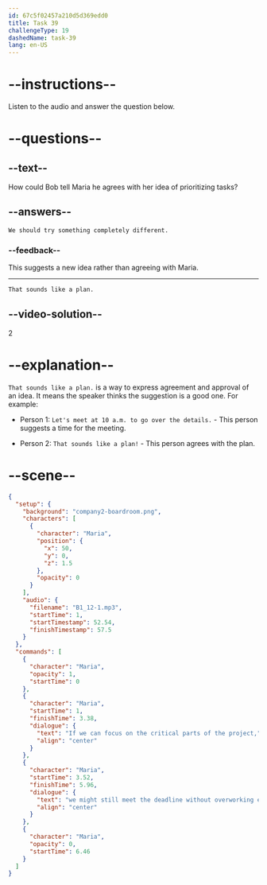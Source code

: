 ```yaml
---
id: 67c5f02457a210d5d369edd0
title: Task 39
challengeType: 19
dashedName: task-39
lang: en-US
---
```


<!-- (Audio) Maria: If we can focus on the critical parts of the project, we might still meet the deadline without overworking everyone. -->

<!-- SPEAKING -->

# --instructions--

Listen to the audio and answer the question below.

# --questions--

## --text--

How could Bob tell Maria he agrees with her idea of prioritizing tasks?  

## --answers--

`We should try something completely different.`  

### --feedback--

This suggests a new idea rather than agreeing with Maria.  

---

`That sounds like a plan.`

## --video-solution--

2  

# --explanation--

`That sounds like a plan.` is a way to express agreement and approval of an idea. It means the speaker thinks the suggestion is a good one. For example:

- Person 1: `Let's meet at 10 a.m. to go over the details.` - This person suggests a time for the meeting.

- Person 2: `That sounds like a plan!` - This person agrees with the plan.

# --scene--

```json
{
  "setup": {
    "background": "company2-boardroom.png",
    "characters": [
      {
        "character": "Maria",
        "position": {
          "x": 50,
          "y": 0,
          "z": 1.5
        },
        "opacity": 0
      }
    ],
    "audio": {
      "filename": "B1_12-1.mp3",
      "startTime": 1,
      "startTimestamp": 52.54,
      "finishTimestamp": 57.5
    }
  },
  "commands": [
    {
      "character": "Maria",
      "opacity": 1,
      "startTime": 0
    },
    {
      "character": "Maria",
      "startTime": 1,
      "finishTime": 3.38,
      "dialogue": {
        "text": "If we can focus on the critical parts of the project,",
        "align": "center"
      }
    },
    {
      "character": "Maria",
      "startTime": 3.52,
      "finishTime": 5.96,
      "dialogue": {
        "text": "we might still meet the deadline without overworking everyone.",
        "align": "center"
      }
    },
    {
      "character": "Maria",
      "opacity": 0,
      "startTime": 6.46
    }
  ]
}
```
